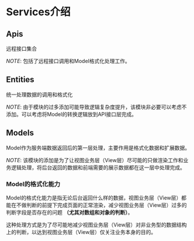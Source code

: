# Services介绍

## Apis

远程接口集合

*NOTE*: 包括了远程接口调用和Model格式化处理工作。

## Entities

统一处理数据的调用和格式化

*NOTE*: 由于模块的过多添加可能导致逻辑复杂度提升，该模块非必要可以考虑不添加。可以考虑将Model的转换逻辑放到API接口层完成。

## Models

Model作为服务端数据返回后的第一层处理，主要作用是格式化数据和扩展数据。

*NOTE*: 该模块的添加是为了让视图业务层（View层）尽可能的只做渲染工作和业务逻辑处理，将后台返回的数据和前端需要的展示数据都在这一层中处理完成。

### Model的格式化能力

Model的格式化能力是指无论后台返回什么样的数据，视图业务层（View层）都能在不做判断的前提下完成页面的正常渲染，减少视图业务层（View层）过多的判断字段是否存在的问题 **（尤其对数组和对象的判断）**。

这种处理方式是为了尽可能地减少视图业务层（View层）对非业务型的数据结构上的判断，以达到视图业务层（View层）仅关注业务本身的目的。
